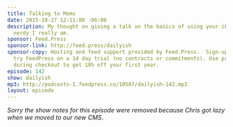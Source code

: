 ```yaml
---
title: Talking to Moms
date: 2015-10-27 12:11:00 -06:00
description: My thought on giving a talk on the basics of using your iPhone and how
  nerdy I really am.
sponsor: Feed.Press
sponsor-link: http://feed.press/dailyish
sponsor-copy: Hosting and feed support provided by Feed.Press.  Sign-up today and
  try FeedPress on a 14 day trial (no contracts or commitments). Use promo code "dailyish"
  during checkout to get 10% off your first year.
episode: 142
show: dailyish
mp3: http://podcasts-1.feedpress.co/10587/dailyish-142.mp3
layout: episode
---
```


<em>Sorry the show notes for this episode were removed because Chris got lazy when we moved to our new CMS</em>.
